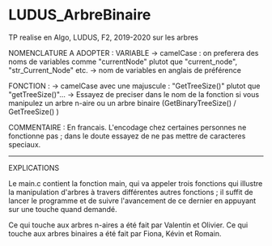 # LUDUS_ArbreBinaire
TP realise en Algo, LUDUS, F2, 2019-2020 sur les arbres


NOMENCLATURE A ADOPTER :
VARIABLE
-> camelCase : on preferera des noms de variables comme "currentNode" plutot que "current_node", "str_Current_Node" etc.
-> nom de variables en anglais de préférence

FONCTION :
-> camelCase avec une majuscule : "GetTreeSize()" plutot que "getTreeSize()"...
-> Essayez de preciser dans le nom de la fonction si vous manipulez un arbre n-aire ou un arbre binaire (GetBinaryTreeSize() / GetTreeSize() )

COMMENTAIRE :
En francais.
L'encodage chez certaines personnes ne fonctionne pas ; dans le doute essayez de ne pas mettre de caracteres speciaux.

____________________________

EXPLICATIONS

Le main.c contient la fonction main, qui va appeler trois fonctions qui illustre la manipulation d'arbres à travers différentes autres fonctions ; il suffit de lancer le programme et de suivre l'avancement de ce dernier en appuyant sur une touche quand demandé.

Ce qui touche aux arbres n-aires a été fait par Valentin et Olivier.
Ce qui touche aux arbres binaires a été fait par Fiona, Kévin et Romain.